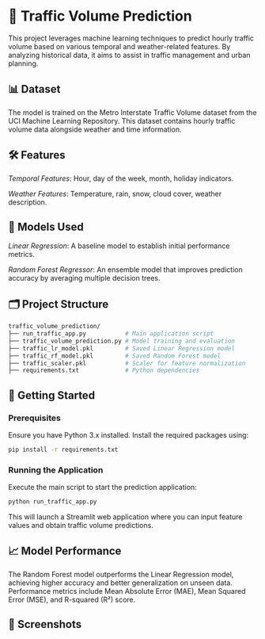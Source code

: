 # 🚗 Traffic Volume Prediction

This project leverages machine learning techniques to predict hourly traffic volume based on various temporal and weather-related features. By analyzing historical data, it aims to assist in traffic management and urban planning.

## 📊 Dataset

The model is trained on the Metro Interstate Traffic Volume dataset from the UCI Machine Learning Repository. This dataset contains hourly traffic volume data alongside weather and time information.

## 🛠️ Features

*Temporal Features*: Hour, day of the week, month, holiday indicators.

*Weather Features*: Temperature, rain, snow, cloud cover, weather description.

## 🧠 Models Used

*Linear Regression*: A baseline model to establish initial performance metrics.

*Random Forest Regressor*: An ensemble model that improves prediction accuracy by averaging multiple decision trees.

## 🗂️ Project Structure

```bash
traffic_volume_prediction/
├── run_traffic_app.py           # Main application script
├── traffic_volume_prediction.py # Model training and evaluation
├── traffic_lr_model.pkl         # Saved Linear Regression model
├── traffic_rf_model.pkl         # Saved Random Forest model
├── traffic_scaler.pkl           # Scaler for feature normalization
├── requirements.txt             # Python dependencies
```

## 🚀 Getting Started

### Prerequisites

Ensure you have Python 3.x installed. Install the required packages using:

```bash
pip install -r requirements.txt
```

### Running the Application

Execute the main script to start the prediction application:

```bash
python run_traffic_app.py
```

This will launch a Streamlit web application where you can input feature values and obtain traffic volume predictions.

## 📈 Model Performance

The Random Forest model outperforms the Linear Regression model, achieving higher accuracy and better generalization on unseen data. Performance metrics include Mean Absolute Error (MAE), Mean Squared Error (MSE), and R-squared (R²) score.

## 📸 Screenshots

